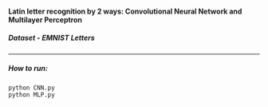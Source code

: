 #### Latin letter recognition by 2 ways: Convolutional Neural Network and Multilayer Perceptron

##### Dataset - EMNIST Letters

---
##### How to run: 
```python CNN.py```   
```python MLP.py```
